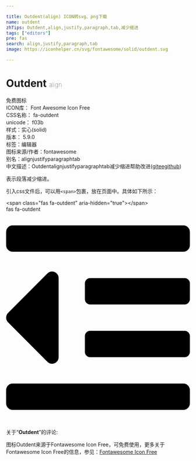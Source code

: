 ```yaml
---

title: Outdent(align) ICON转svg、png下载
name: outdent
zhTips: Outdent,align,justify,paragraph,tab,减少缩进
tags: ["editors"]
pre: fas
search: align,justify,paragraph,tab
image: https://iconhelper.cn/svg/fontawesome/solid/outdent.svg

---
```


# Outdent  <small style="font-size: 60%;font-weight: 100">align</small>


<div class="detail-page">
<p>
<span><span class="badge-success badge">免费图标</span> </span>
<br/>
<span>
ICON库：
<span class="badge-secondary badge">Font Awesome Icon Free</span> 
</span>
<br/>
<span>
CSS名称：
<span class="badge-secondary badge">fa-outdent</span> 
</span>
<br/>
<span>
unicode：
<span class="badge-secondary badge">f03b</span> 
<copy-btn content='f03b' btn-title=""></copy-btn>
<copy-btn :content='String.fromCodePoint(parseInt("f03b", 16))' btn-title="复制U"></copy-btn>
</span><br/><span>样式：<span class="badge-light badge">实心(solid)</span></span>
<br/>
<span>
版本：
<span class="badge-secondary badge">5.9.0</span> 
</span><br/><span>标签：<span class="badge-light badge"><router-link to="/tags/editors.html">编辑器</router-link></span></span>
<br/>
<span>图标来源/作者：<span class="badge-light badge">fontawesome</span></span> 
<br/>
<span>别名：<span class="badge-light badge">align</span><span class="badge-light badge">justify</span><span class="badge-light badge">paragraph</span><span class="badge-light badge">tab</span></span><br/><span class="zh-detail">中文描述：<span class="badge-primary badge">Outdent</span><span class="badge-primary badge">align</span><span class="badge-primary badge">justify</span><span class="badge-primary badge">paragraph</span><span class="badge-primary badge">tab</span><span class="badge-primary badge">减少缩进</span><span class="help-link"><span>帮助改进</span>(<a href="https://gitee.com/liuwave/icon-helper/edit/master/json/fontawesome/solid/outdent.json" target="_blank" rel="noopener noreferrer">gitee</a><a href="https://github.com/liuwave/icon-helper/edit/master/json/fontawesome/solid/outdent.json" target="_blank" rel="noopener noreferrer">github</a></span>)</span><br/>
</p>
</div><div class="description description alert alert-light">表示段落减少缩进。</div>
<div class="alert alert-dark">
  <i class="fas fa-outdent fa-xs"></i>
  <i class="fas fa-outdent fa-sm"></i>
  <i class="fas fa-outdent fa-lg"></i>
  <i class="fas fa-outdent fa-2x"></i>
  <i class="fas fa-outdent fa-3x"></i>
  <i class="fas fa-outdent fa-5x"></i>
  <i class="fas fa-outdent fa-7x"></i>
</div>
<div>
  <p>引入css文件后，可以用<code>&lt;span&gt;</code>包裹，放在页面中。具体如下所示：    
  </p>
  <div class="alert alert-primary" style="font-size: 14px">
    &lt;span class="fas fa-outdent" aria-hidden="true"&gt;&lt;/span&gt;
    <copy-btn content='<span class="fas fa-outdent" aria-hidden="true"></span>'></copy-btn>
  </div>
  <div class="alert alert-secondary">
    <i class="fas fa-outdent"
    style="font-size: 24px"
    aria-hidden="true"></i> fas fa-outdent
    <copy-btn content="fas fa-outdent" btn-title="复制图标名称"></copy-btn>
  </div>
</div>
<div id="svg" class="svg-wrap">
<svg xmlns="http://www.w3.org/2000/svg" viewBox="0 0 448 512"><path d="M100.69 363.29c10 10 27.31 2.93 27.31-11.31V160c0-14.32-17.33-21.31-27.31-11.31l-96 96a16 16 0 0 0 0 22.62zM432 416H16a16 16 0 0 0-16 16v32a16 16 0 0 0 16 16h416a16 16 0 0 0 16-16v-32a16 16 0 0 0-16-16zm3.17-128H204.83A12.82 12.82 0 0 0 192 300.83v38.34A12.82 12.82 0 0 0 204.83 352h230.34A12.82 12.82 0 0 0 448 339.17v-38.34A12.82 12.82 0 0 0 435.17 288zm0-128H204.83A12.82 12.82 0 0 0 192 172.83v38.34A12.82 12.82 0 0 0 204.83 224h230.34A12.82 12.82 0 0 0 448 211.17v-38.34A12.82 12.82 0 0 0 435.17 160zM432 32H16A16 16 0 0 0 0 48v32a16 16 0 0 0 16 16h416a16 16 0 0 0 16-16V48a16 16 0 0 0-16-16z"/></svg>
</div>
<detail full-name='fa-outdent'></detail>
<div class="icon-detail__container">
<p>关于“<b>Outdent</b>”的评论:</p>
</div>
<Vssue title="关于“Outdent”的评论" />    
<div><p>图标Outdent来源于Fontawesome Icon Free，可免费使用，更多关于  Fontawesome Icon Free的信息，参见：<a target="_blank" href="https://iconhelper.cn/fontawesome.html">Fontawesome Icon Free</a>
</p></div>
